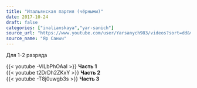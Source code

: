 ```yaml
---
title: "Итальянская партия (чёрными)"
date: 2017-10-24
draft: false
categories: ["inalianskaya","yar-sanich"]
source_url: "https://www.youtube.com/user/Yarsanych983/videos?sort=dd&view=0&flow=grid"
source_name: "Яр Саныч"
---
```

Для 1-2 разряда

<!--more-->
<div class="row">
  <div class="col-sm-6">
    {{< youtube -VILbPhOAaI >}}
    <strong>Часть 1</strong>
  </div>
  <div class="col-sm-6">
    {{< youtube t2DrDh2ZKxY >}}
    <strong>Часть 2</strong>
  </div>
</div>
<div class="row">
  <div class="col-sm-6">
    {{< youtube -T8j0uwgb3s >}}
    <strong>Часть 3</strong>
  </div>
</div>
